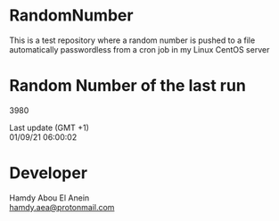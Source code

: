 # RandomNumber    
This is a test repository where a random number is pushed to a file automatically passwordless from a cron job in my Linux CentOS server    
# Random Number of the last run   
3980
      
Last update (GMT +1)    
01/09/21 06:00:02
# Developer    
Hamdy Abou El Anein   
hamdy.aea@protonmail.com
